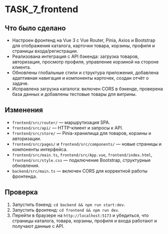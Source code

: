 # TASK_7_frontend

## Что было сделано
- Настроен фронтенд на Vue 3 с Vue Router, Pinia, Axios и Bootstrap для отображения каталога, карточки товара, корзины, профиля и страницы входа/регистрации.
- Реализована интеграция с API бэкенда: загрузка товаров, авторизация, просмотр профиля, управление корзиной на стороне клиента.
- Обновлены глобальные стили и структура приложения, добавлена адаптивная навигация и компоненты карточек, создан отчёт о задаче.
- Исправлена загрузка каталога: включен CORS в бэкенде, проверена база данных и добавлены тестовые товары для витрины.

## Изменения
- `frontend/src/router/` — маршрутизация SPA.
- `frontend/src/api/` — HTTP-клиент и запросы к API.
- `frontend/src/store/` — Pinia-хранилища для товаров, корзины и авторизации.
- `frontend/src/pages/` и `frontend/src/components/` — новые страницы и компоненты интерфейса.
- `frontend/src/main.ts`, `frontend/src/App.vue`, `frontend/index.html`, `frontend/src/style.css` — подключение Bootstrap, структурные обновления.
- `backend/src/main.ts` — включен CORS для корректной работы фронтенда.

## Проверка
1. Запустить бэкенд: `cd backend && npm run start:dev`.
2. Запустить фронтенд: `cd frontend && npm run dev`.
3. Перейти в браузере на `http://localhost:5173` и убедиться, что страницы каталога, товара, корзины, профиля и входа работают и получают данные с API.
